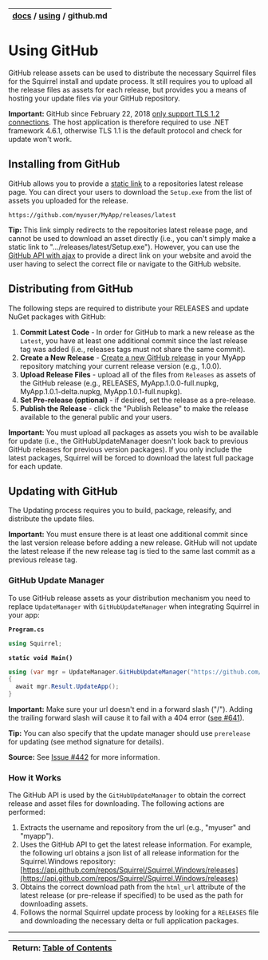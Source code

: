 | [docs](..)  / [using](.) / github.md
|:---|

# Using GitHub

GitHub release assets can be used to distribute the necessary Squirrel files for the Squirrel install and update process. It still requires you to upload all the release files as assets for each release, but provides you a means of hosting your update files via your GitHub repository.

**Important:** GitHub since February 22, 2018 [only support TLS 1.2 connections](https://githubengineering.com/crypto-removal-notice/). The host application is therefore required to use .NET framework 4.6.1, otherwise TLS 1.1 is the default protocol and check for update won't work. 

## Installing from GitHub

GitHub allows you to provide a [static link](https://help.github.com/articles/linking-to-releases/) to a repositories latest release page. You can direct your users to download the `Setup.exe` from the list of assets you uploaded for the release.

~~~
https://github.com/myuser/MyApp/releases/latest
~~~

**Tip:** This link simply redirects to the repositories latest release page, and cannot be used to download an asset directly (i.e., you can't simply make a static link to ".../releases/latest/Setup.exe"). However, you can use the [GitHub API with ajax](http://stackoverflow.com/a/26454035) to provide a direct link on your website and avoid the user having to select the correct file or navigate to the GitHub website.

## Distributing from GitHub

The following steps are required to distribute your RELEASES and update NuGet packages with GitHub:

1. **Commit Latest Code** - In order for GitHub to mark a new release as the `Latest`, you have at least one additional commit since the last release tag was added (i.e., releases tags must not share the same commit).
1. **Create a New Release** - [Create a new GitHub release](https://help.github.com/articles/creating-releases/) in your MyApp repository matching your current release version (e.g., 1.0.0).
2. **Upload Release Files** - upload all of the files from `Releases` as assets of the GitHub release (e.g., RELEASES, MyApp.1.0.0-full.nupkg, MyApp.1.0.1-delta.nupkg, MyApp.1.0.1-full.nupkg). 
3. **Set Pre-release (optional)** - if desired, set the release as a pre-release. 
4. **Publish the Release** - click the "Publish Release" to make the release available to the general public and your users.

**Important:** You must upload all packages as assets you wish to be available for update (i.e., the GitHubUpdateManager doesn't look back to previous GitHub releases for previous version packages). If you only include the latest packages, Squirrel will be forced to download the latest full package for each update.


## Updating with GitHub

The Updating process requires you to build, package, releasify, and distribute the update files. 

**Important:** You must ensure there is at least one additional commit since the last version release before adding a new release. GitHub will not update the latest release if the new release tag is tied to the same last commit as a previous release tag.

### GitHub Update Manager

To use GitHub release assets as your distribution mechanism you need to replace `UpdateManager` with `GitHubUpdateManager` when integrating Squirrel in your app:  

**`Program.cs`**

~~~cs
using Squirrel;
~~~

**`static void Main()`**

~~~cs
using (var mgr = UpdateManager.GitHubUpdateManager("https://github.com/myuser/myapp"))
{
  await mgr.Result.UpdateApp();
}
~~~

**Important:** Make sure your url doesn't end in a forward slash ("/"). Adding the trailing forward slash will cause it to fail with a 404 error ([see #641](https://github.com/Squirrel/Squirrel.Windows/issues/641#issuecomment-201478324)).

**Tip:** You can also specify that the update manager should use `prerelease` for updating (see method signature for details).

**Source:** See [Issue #442](https://github.com/Squirrel/Squirrel.Windows/issues/442) for more information.

### How it Works

The GitHub API is used by the `GitHubUpdateManager` to obtain the correct release and asset files for downloading. The following actions are performed:

1. Extracts the username and repository from the url (e.g., "myuser" and "myapp").
2. Uses the GitHub API to get the latest release information. For example, the following url obtains a json list of all release information for the Squirrel.Windows repository: [https://api.github.com/repos/Squirrel/Squirrel.Windows/releases](https://api.github.com/repos/Squirrel/Squirrel.Windows/releases)
3. Obtains the correct download path from the `html_url` attribute of the latest release (or pre-release if specified) to be used as the path for downloading assets. 
4. Follows the normal Squirrel update process by looking for a `RELEASES` file and downloading the necessary delta or full application packages.

---
| Return: [Table of Contents](../readme.md) |
|----|



